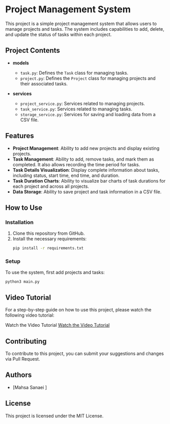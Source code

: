 # Project Management System

This project is a simple project management system that allows users to manage projects and tasks. The system includes capabilities to add, delete, and update the status of tasks within each project.

## Project Contents

- **models**
  - `task.py`: Defines the `Task` class for managing tasks.
  - `project.py`: Defines the `Project` class for managing projects and their associated tasks.

- **services**
  - `project_service.py`: Services related to managing projects.
  - `task_service.py`: Services related to managing tasks.
  - `storage_service.py`: Services for saving and loading data from a CSV file.

## Features

- **Project Management**: Ability to add new projects and display existing projects.
- **Task Management**: Ability to add, remove tasks, and mark them as completed. It also allows recording the time period for tasks.
- **Task Details Visualization**: Display complete information about tasks, including status, start time, end time, and duration.
- **Task Duration Charts**: Ability to visualize bar charts of task durations for each project and across all projects.
- **Data Storage**: Ability to save project and task information in a CSV file.

## How to Use

### Installation

1. Clone this repository from GitHub.
2. Install the necessary requirements:
   ```bash
   pip install -r requirements.txt
   ```

### Setup

To use the system, first add projects and tasks:

```
python3 main.py
```

## Video Tutorial

For a step-by-step guide on how to use this project, please watch the following video tutorial:

Watch the Video Tutorial
[Watch the Video Tutorial](https://biaupload.com/do.php?filename=org-e44ceb4e1a831.mp4)

## Contributing

To contribute to this project, you can submit your suggestions and changes via Pull Request.

## Authors

- [Mahsa Sanaei ]

## License

This project is licensed under the MIT License.